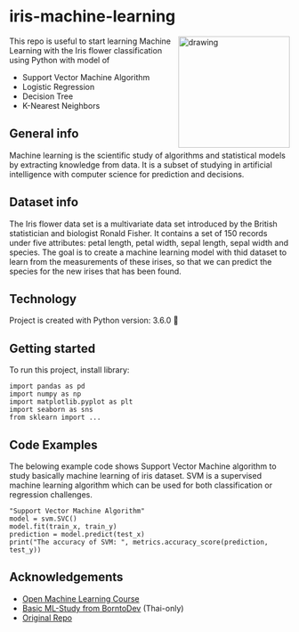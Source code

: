 # iris-machine-learning   
<img src="https://user-images.githubusercontent.com/56881546/77530645-063d6e00-6ed5-11ea-87a0-29e4b07e00dd.png" alt="drawing" width="200" height="200" align="right"/>



This repo is useful to start learning Machine Learning with the Iris flower classification using Python with model of 
* Support Vector Machine Algorithm
* Logistic Regression
* Decision Tree
* K-Nearest Neighbors
## General info
Machine learning is the scientific study of algorithms and statistical models by extracting knowledge from data. It is a subset of studying in artificial intelligence with computer science for prediction and decisions.
## Dataset info
The Iris flower data set is a multivariate data set introduced by the British statistician and biologist Ronald Fisher.
It contains a set of 150 records under five attributes: petal length, petal width, sepal length, sepal width and species. 
The goal is to create a machine learning model with thid dataset to learn from the measurements of these irises, so that we can predict the species for the new irises that has been found.
## Technology
Project is created with Python version: 3.6.0 :snake:
## Getting started
To run this project, install library:
``` 
import pandas as pd
import numpy as np
import matplotlib.pyplot as plt
import seaborn as sns
from sklearn import ...

```
## Code Examples
The belowing example code shows Support Vector Machine algorithm to study basically machine learning of iris dataset. SVM is a supervised machine learning algorithm which can be used for both classification or regression challenges. 
```
"Support Vector Machine Algorithm"
model = svm.SVC()
model.fit(train_x, train_y)
prediction = model.predict(test_x)
print("The accuracy of SVM: ", metrics.accuracy_score(prediction, test_y))

```
## Acknowledgements
* [Open Machine Learning Course](https://github.com/Yorko/mlcourse.ai)
* [Basic ML-Study from BorntoDev](http://www.youtube.com/watch?v=https://youtube.com/watch?v=lA5MHygnFcg) (Thai-only)
* [Original Repo](https://github.com/gympohnpimol/iris-machine-learning)
